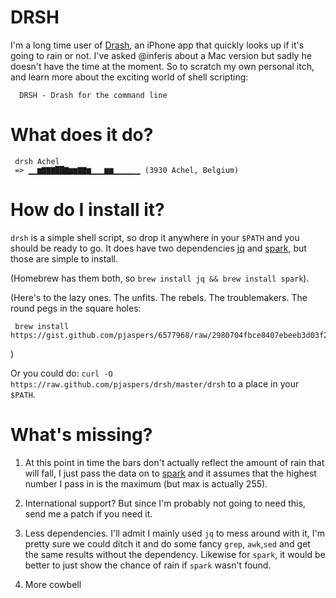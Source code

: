 # DRSH

I'm a long time user of [Drash](http://dra.sh/), an iPhone app that quickly
looks up if it's going to rain or not. I've asked @inferis about a Mac version
but sadly he doesn't have the time at the moment. So to scratch my own personal
itch, and learn more about the exciting world of shell scripting:

      DRSH - Drash for the command line

# What does it do?

     drsh Achel
     => ▁▁▆▇▇▇██▇▆▆▇▇▆▁▁▁▆▆▁▁▁▁▁▁ (3930 Achel, Belgium)

# How do I install it?

`drsh` is a simple shell script, so drop it anywhere in your `$PATH` and you should
be ready to go. It does have two dependencies [jq](http://stedolan.github.io/jq/) and
[spark](https://github.com/holman/spark), but those are simple to install.

(Homebrew has them both, so `brew install jq && brew install spark`).

(Here's to the lazy ones. The unfits. The rebels. The troublemakers. The round pegs in
the square holes:

     brew install https://gist.github.com/pjaspers/6577968/raw/2980704fbce8407ebeeb3d03f2663abba81191c6/drsh.rb
)

Or you could do: `curl -O https://raw.github.com/pjaspers/drsh/master/drsh` to a place
in your `$PATH`.

# What's missing?

1. At this point in time the bars don't actually reflect the amount of rain that will
fall, I just pass the data on to [spark](https://github.com/holman/spark) and it
assumes that the highest number I pass in is the maximum (but max is actually 255).

2. International support? But since I'm probably not going to need this, send me a
patch if you need it.

3. Less dependencies. I'll admit I mainly used `jq` to mess around with it, I'm pretty
sure we could ditch it and do some fancy `grep`, `awk`,`sed` and get the same results
without the dependency. Likewise for `spark`, it would be better to just show the chance
of rain if `spark` wasn't found.

4. More cowbell